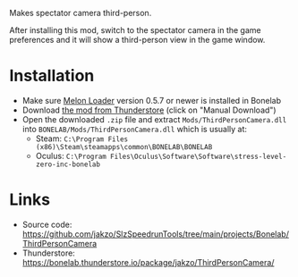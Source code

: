 Makes spectator camera third-person.

After installing this mod, switch to the spectator camera in the game preferences and it will show a third-person view in the game window.

# Installation

- Make sure [Melon Loader](https://melonwiki.xyz/#/?id=what-is-melonloader) version 0.5.7 or newer is installed in Bonelab
- Download [the mod from Thunderstore](https://bonelab.thunderstore.io/package/jakzo/ThirdPersonCamera/) (click on "Manual Download")
- Open the downloaded `.zip` file and extract `Mods/ThirdPersonCamera.dll` into `BONELAB/Mods/ThirdPersonCamera.dll` which is usually at:
  - Steam: `C:\Program Files (x86)\Steam\steamapps\common\BONELAB\BONELAB`
  - Oculus: `C:\Program Files\Oculus\Software\Software\stress-level-zero-inc-bonelab`

# Links

- Source code: https://github.com/jakzo/SlzSpeedrunTools/tree/main/projects/Bonelab/ThirdPersonCamera
- Thunderstore: https://bonelab.thunderstore.io/package/jakzo/ThirdPersonCamera/
